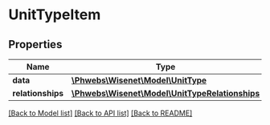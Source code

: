 # UnitTypeItem

## Properties
Name | Type | Description | Notes
------------ | ------------- | ------------- | -------------
**data** | [**\Phwebs\Wisenet\Model\UnitType**](UnitType.md) |  | [optional] 
**relationships** | [**\Phwebs\Wisenet\Model\UnitTypeRelationships**](UnitTypeRelationships.md) |  | [optional] 

[[Back to Model list]](../../README.md#documentation-for-models) [[Back to API list]](../../README.md#documentation-for-api-endpoints) [[Back to README]](../../README.md)

